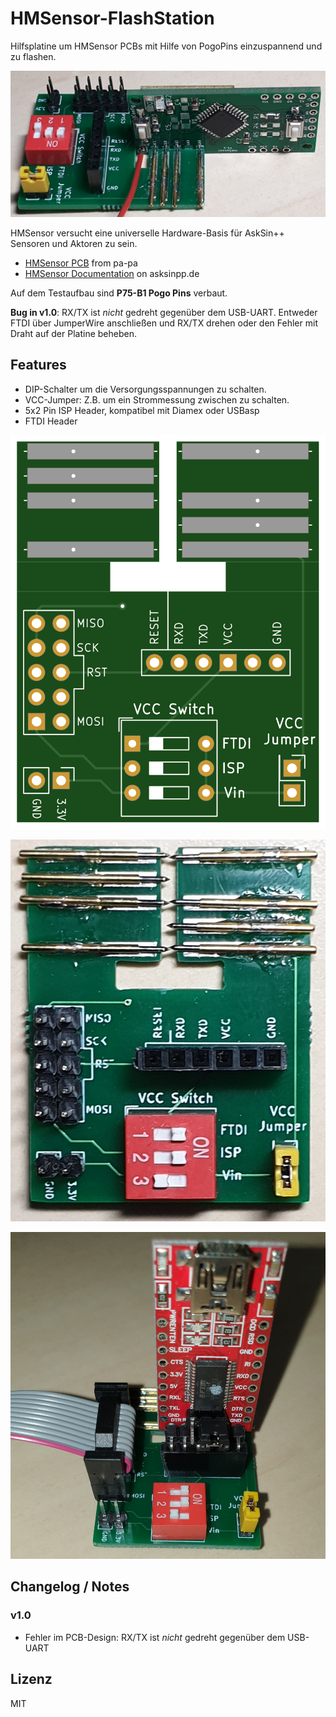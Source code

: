 # HMSensor-FlashStation

Hilfsplatine um HMSensor PCBs mit Hilfe von PogoPins einzuspannend und zu flashen.

![HMSensor-FlashStation](./images/HMSensor-FlashStation_1.jpg)

HMSensor versucht eine universelle Hardware-Basis für AskSin++ Sensoren und Aktoren zu sein.

* [HMSensor PCB](https://github.com/pa-pa/HMSensor) from pa-pa
* [HMSensor Documentation](https://asksinpp.de/Projekte/psi/HMSensor/) on asksinpp.de

Auf dem Testaufbau sind **P75-B1 Pogo Pins** verbaut.

**Bug in v1.0**: RX/TX ist _nicht_ gedreht gegenüber dem USB-UART. Entweder FTDI über JumperWire anschließen und RX/TX drehen oder den Fehler mit Draht auf der Platine beheben.


## Features

* DIP-Schalter um die Versorgungsspannungen zu schalten.
* VCC-Jumper: Z.B. um ein Strommessung zwischen zu schalten.
* 5x2 Pin ISP Header, kompatibel mit Diamex oder USBasp
* FTDI Header

![HMSensor-FlashStation](./images/top.svg)

![HMSensor-FlashStation](./images/HMSensor-FlashStation_2.jpg)

![HMSensor-FlashStation](./images/HMSensor-FlashStation_3.jpg)


## Changelog / Notes

### v1.0

* Fehler im PCB-Design: RX/TX ist _nicht_ gedreht gegenüber dem USB-UART


## Lizenz

MIT
